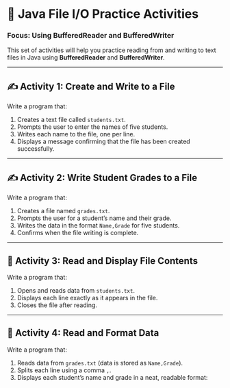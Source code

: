 # 🧠 Java File I/O Practice Activities  
### Focus: Using BufferedReader and BufferedWriter

This set of activities will help you practice reading from and writing to text files in Java using **BufferedReader** and **BufferedWriter**.

---

## ✍️ Activity 1: Create and Write to a File
Write a program that:
1. Creates a text file called `students.txt`.
2. Prompts the user to enter the names of five students.
3. Writes each name to the file, one per line.
4. Displays a message confirming that the file has been created successfully.

---

## ✍️ Activity 2: Write Student Grades to a File
Write a program that:
1. Creates a file named `grades.txt`.
2. Prompts the user for a student’s name and their grade.
3. Writes the data in the format `Name,Grade` for five students.
4. Confirms when the file writing is complete.

---

## 📖 Activity 3: Read and Display File Contents
Write a program that:
1. Opens and reads data from `students.txt`.
2. Displays each line exactly as it appears in the file.
3. Closes the file after reading.

---

## 📖 Activity 4: Read and Format Data
Write a program that:
1. Reads data from `grades.txt` (data is stored as `Name,Grade`).
2. Splits each line using a comma `,`.
3. Displays each student’s name and grade in a neat, readable format:
